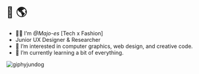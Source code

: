 <h1>👋 🌎</h1>

- 👩‍💻 I’m <em> @Majo-es </em> [Tech x Fashion]
- Junior UX Designer & Researcher
- 👀 I’m interested in computer graphics, web design, and creative code. 
- 🌱 I’m currently learning a bit of everything. 


![giphyjundog](https://user-images.githubusercontent.com/43044338/227368857-52958296-7b7b-4c2e-a591-c3a4899cf493.gif) 


